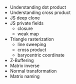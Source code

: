 - Understanding dot product
- Understanding cross product
- JS deep clone
- JS private fields
  - closure
  - weak map
- Triangle rasterization
  - line sweeping
  - cross product
  - barycentric coordinate
- Z-Buffering
- Matrix inverse
- Normal transformation
- Matrix naming
